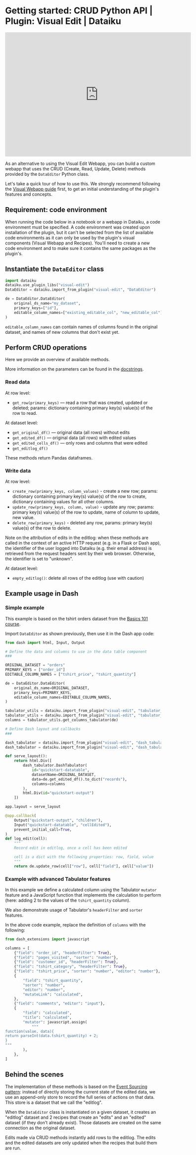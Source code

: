 # Getting started: CRUD Python API | Plugin: Visual Edit | Dataiku

<iframe src="https://www.loom.com/embed/3d899ce5f7544850abe91d088b969331" frameborder="0" webkitallowfullscreen="" mozallowfullscreen="" allowfullscreen="" style="height: 400px; width: 600px"></iframe>

As an alternative to using the Visual Edit Webapp, you can build a custom webapp that uses the CRUD (Create, Read, Update, Delete) methods provided by the `DataEditor` Python class.

Let's take a quick tour of how to use this. We strongly recommend following the [Visual Webapp guide](get-started) first, to get an initial understanding of the plugin's features and concepts.

## Requirement: code environment

When running the code below in a notebook or a webapp in Dataiku, a code environment must be specified. A code environment was created upon installation of the plugin, but it can't be selected from the list of available code environments as it can only be used by the plugin's visual components (Visual Webapp and Recipes). You'll need to create a new code environment and to make sure it contains the same packages as the plugin's.

## Instantiate the `DataEditor` class

```python
import dataiku
dataiku.use_plugin_libs("visual-edit")
DataEditor = dataiku.import_from_plugin("visual-edit", "DataEditor")
```

```python
de = DataEditor.DataEditor(
    original_ds_name="my_dataset",
    primary_keys=["id"],
    editable_column_names=["existing_editable_col", "new_editable_col"]
)
```

`editable_column_names` can contain names of columns found in the original dataset, and names of new columns that don't exist yet.

## Perform CRUD operations

Here we provide an overview of available methods.

More information on the parameters can be found in the [docstrings](backend/).

### Read data

At row level:

* `get_row(primary_keys)` — read a row that was created, updated or deleted; params: dictionary containing primary key(s) value(s) of the row to read.

At dataset level:

* `get_original_df()` — original data (all rows) without edits
* `get_edited_df()` — original data (all rows) with edited values
* `get_edited_cells_df()` — only rows and columns that were edited
* `get_editlog_df()`

These methods return Pandas dataframes.

### Write data

At row level:

* `create_row(primary_keys, column_values)` - create a new row; params: dictionary containing primary key(s) value(s) of the row to create, dictionary containing values for all other columns.
* `update_row(primary_keys, column, value)` - update any row; params: primary key(s) value(s) of the row to update, name of column to update, new value.
* `delete_row(primary_keys)` - deleted any row, params: primary key(s) value(s) of the row to delete.

Note on the attribution of edits in the editlog: when these methods are called in the context of an active HTTP request (e.g. in a Flask or Dash app), the identifier of the user logged into Dataiku (e.g. their email address) is retrieved from the request headers sent by their web browser. Otherwise, the identifier is set to "unknown".

At dataset level:

* `empty_editlog()`: delete all rows of the editlog (use with caution)

## Example usage in Dash

### Simple example

This example is based on the tshirt orders dataset from the [Basics 101 course](https://academy.dataiku.com/basics-101).

Import `DataEditor` as shown previously, then use it in the Dash app code:

```python
from dash import html, Input, Output

# Define the data and columns to use in the data table component
###

ORIGINAL_DATASET = "orders"
PRIMARY_KEYS = ["order_id"]
EDITABLE_COLUMN_NAMES = ["tshirt_price", "tshirt_quantity"]

de = DataEditor.DataEditor(
    original_ds_name=ORIGINAL_DATASET,
    primary_keys=PRIMARY_KEYS,
    editable_column_names=EDITABLE_COLUMN_NAMES,
)

tabulator_utils = dataiku.import_from_plugin("visual-edit", "tabulator_utils")
tabulator_utils = dataiku.import_from_plugin("visual-edit", "tabulator_utils")
columns = tabulator_utils.get_columns_tabulator(de)

# Define Dash layout and callbacks
###

dash_tabulator = dataiku.import_from_plugin("visual-edit", "dash_tabulator")
dash_tabulator = dataiku.import_from_plugin("visual-edit", "dash_tabulator")

def serve_layout():
    return html.Div([
        dash_tabulator.DashTabulator(
            id="quickstart-datatable",
            datasetName=ORIGINAL_DATASET,
            data=de.get_edited_df().to_dict("records"),
            columns=columns
        ),
        html.Div(id="quickstart-output")
    ])

app.layout = serve_layout

@app.callback(
    Output("quickstart-output", "children"),
    Input("quickstart-datatable", "cellEdited"),
    prevent_initial_call=True,
)
def log_edit(cell):
    """
    Record edit in editlog, once a cell has been edited

    cell is a dict with the following properties: row, field, value
    """
    return de.update_row(cell["row"], cell["field"], cell["value"])
```

### Example with advanced Tabulator features

In this example we define a calculated column using the Tabulator `mutator` feature and a JavaScript function that implements the calculation to perform (here: adding 2 to the values of the `tshirt_quantity` column).

We also demonstrate usage of Tabulator's `headerFilter` and `sorter` features.

In the above code example, replace the definition of `columns` with the following:

```python
from dash_extensions import javascript

columns = [
    {"field": "order_id", "headerFilter": True},
    {"field": "pages_visited", "sorter": "number"},
    {"field": "customer_id", "headerFilter": True},
    {"field": "tshirt_category", "headerFilter": True},
    {"field": "tshirt_price", "sorter": "number", "editor": "number"},
    {
        "field": "tshirt_quantity",
        "sorter": "number",
        "editor": "number",
        "mutateLink": "calculated",
    },
    {"field": "comments", "editor": "input"},
    {
        "field": "calculated",
        "title": "calculated",
        "mutator": javascript.assign(
            """
function(value, data){
return parseInt(data.tshirt_quantity) + 2;
}
"""
        ),
    },
]
```

## Behind the scenes

The implementation of these methods is based on the [Event Sourcing pattern](https://learn.microsoft.com/en-us/azure/architecture/patterns/event-sourcing): instead of directly storing the current state of the edited data, we use an append-only store to record the full series of actions on that data. This store is a dataset that we call the "editlog".

When the `DataEditor` class is instantiated on a given dataset, it creates an "editlog" dataset and 2 recipes that create an "edits" and an "edited" dataset (if they don't already exist). Those datasets are created on the same connection as the original dataset.

Edits made via CRUD methods instantly add rows to the editlog. The edits and the edited datasets are only updated when the recipes that build them are run.
